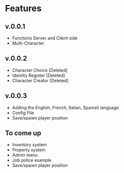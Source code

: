 # Features
## v.0.0.1
 - Functions Server and Client side
 - Multi-Character
## v.0.0.2
 - Character Choice  [Deleted] 
 - Identity Register [Deleted] 
 - Character Creator [Deleted]

## v.0.0.3
 - Adding the English, French, Italian, Spanish language
 - Config File
 - Save/spawn player position
 
 ## To come up
  - Inventory system
  - Property system
  - Admin menu
  - Job police example
  - Save/spawn player position
